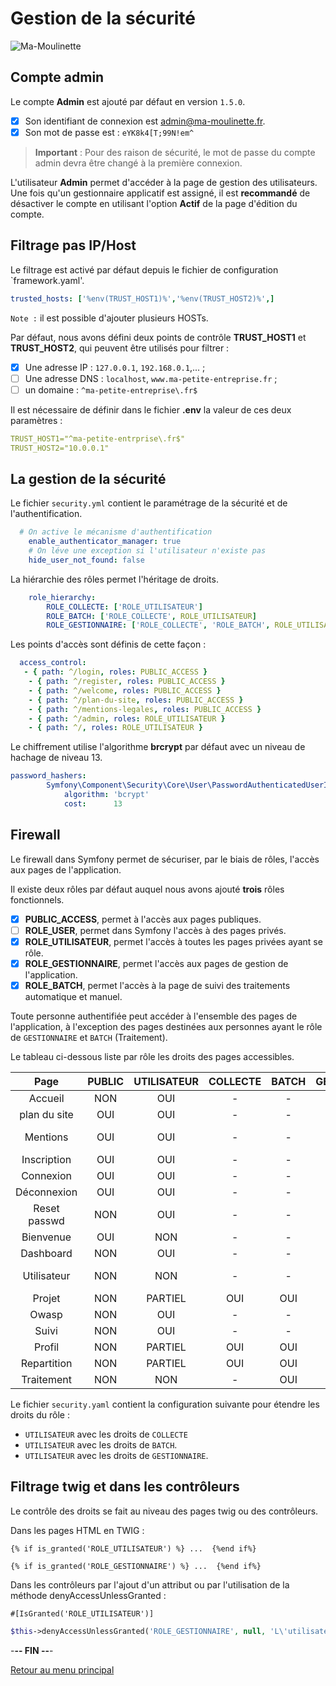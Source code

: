 # Gestion de la sécurité

![Ma-Moulinette](/assets/images/home/home-000.jpg)

## Compte admin

Le compte **Admin** est ajouté par défaut en version  `1.5.0`.

- [x] Son identifiant de connexion est <admin@ma-moulinette.fr>.
- [x] Son mot de passe est : `eYK8k4[T;99N!em^`

> **Important** :
> Pour des raison de sécurité, le mot de passe du compte admin devra être changé à la première connexion.

L'utilisateur **Admin** permet d'accéder à la page de gestion des utilisateurs. Une fois qu'un gestionnaire applicatif est assigné, il est **recommandé** de désactiver le compte en utilisant l'option **Actif** de la page d'édition du compte.

## Filtrage pas IP/Host

Le filtrage est activé par défaut depuis le fichier de configuration `framework.yaml'.

```yaml
trusted_hosts: ['%env(TRUST_HOST1)%','%env(TRUST_HOST2)%',]
```

`Note :` il est possible d'ajouter plusieurs HOSTs.

Par défaut, nous avons défini deux points de contrôle **TRUST_HOST1** et **TRUST_HOST2**, qui peuvent être utilisés pour filtrer :

- [x] Une adresse IP :  `127.0.0.1`, `192.168.0.1`,... ;
- [ ] Une adresse DNS : `localhost`, `www.ma-petite-entreprise.fr` ;
- [ ] un domaine : `^ma-petite-entreprise\.fr$`

Il est nécessaire de définir dans le fichier **.env** la valeur de ces deux paramètres :

```yaml
TRUST_HOST1="^ma-petite-entrprise\.fr$"
TRUST_HOST2="10.0.0.1"
```

## La gestion de la sécurité

Le fichier `security.yml` contient le paramétrage de la sécurité et de l'authentification.

```yaml
  # On active le mécanisme d'authentification
    enable_authenticator_manager: true
    # On léve une exception si l'utilisateur n'existe pas
    hide_user_not_found: false
```

La hiérarchie des rôles permet l'héritage de droits.

```yaml
    role_hierarchy:
        ROLE_COLLECTE: ['ROLE_UTILISATEUR']
        ROLE_BATCH: ['ROLE_COLLECTE', ROLE_UTILISATEUR]
        ROLE_GESTIONNAIRE: ['ROLE_COLLECTE', 'ROLE_BATCH', ROLE_UTILISATEUR]
```

Les points d'accès sont définis de cette façon :

```yaml
  access_control:
   - { path: ^/login, roles: PUBLIC_ACCESS }
    - { path: ^/register, roles: PUBLIC_ACCESS }
    - { path: ^/welcome, roles: PUBLIC_ACCESS }
    - { path: ^/plan-du-site, roles: PUBLIC_ACCESS }
    - { path: ^/mentions-legales, roles: PUBLIC_ACCESS }
    - { path: ^/admin, roles: ROLE_UTILISATEUR }
    - { path: ^/, roles: ROLE_UTILISATEUR }
```

Le chiffrement utilise l'algorithme **brcrypt** par défaut avec un niveau de hachage de niveau 13.

```yaml
password_hashers:
        Symfony\Component\Security\Core\User\PasswordAuthenticatedUserInterface:
            algorithm: 'bcrypt'
            cost:      13
```

## Firewall

Le firewall dans Symfony permet de sécuriser, par le biais de rôles, l'accès aux pages de l'application.

Il existe deux rôles par défaut auquel nous avons ajouté **trois** rôles fonctionnels.

- [x] **PUBLIC_ACCESS**, permet à l'accès aux pages publiques.
- [ ] **ROLE_USER**, permet dans Symfony l'accès à des pages privés.
- [x] **ROLE_UTILISATEUR**, permet l'accès à toutes les pages privées ayant se rôle.
- [x] **ROLE_GESTIONNAIRE**, permet l'accès aux pages de gestion de l'application.
- [x] **ROLE_BATCH**, permet l'accès à la page de suivi des traitements automatique et manuel.

Toute personne authentifiée peut accéder à l'ensemble des pages de l'application, à l'exception des pages destinées aux personnes ayant le rôle de `GESTIONNAIRE` et `BATCH` (Traitement).

Le tableau ci-dessous liste par rôle les droits des pages accessibles.

|   Page      | PUBLIC | UTILISATEUR | COLLECTE | BATCH | GESTIONNAIRE | URL               |
|:-----------:|:------:|:-----------:|:--------:|:-----:|:------------:|:------------------|
| Accueil     | NON    | OUI         | -        | -     | -            | /home             |
| plan du site| OUI    | OUI         | -        | -     | -            | /plan-du-site     |
| Mentions    | OUI    | OUI         | -        | -     | -            | /mentions-legales |
| Inscription | OUI    | OUI         | -        | -     | -            | /register         |
| Connexion   | OUI    | OUI         | -        | -     | -            | /login            |
| Déconnexion | OUI    | OUI         | -        | -     | -            | /logout           |
| Reset passwd| NON    | OUI         | -        | -     | -            | reset/mot-de-passe|
| Bienvenue   | OUI    | NON         | -        | -     | -            | /welcome          |
| Dashboard   | NON    | OUI         | -        | -     | -            | /admin            |
| Utilisateur | NON    | NON         | -        | -     | OUI          | /admin?crudAction |
| Projet      | NON    | PARTIEL     | OUI      | OUI   | OUI          | /projet           |
| Owasp       | NON    | OUI         | -        | -     | -            | /owasp            |
| Suivi       | NON    | OUI         | -        | -     | -            | /suivi            |
| Profil      | NON    | PARTIEL     | OUI      | OUI   | OUI          | /profil           |
| Repartition | NON    | PARTIEL     | OUI      | OUI   | OUI          | /repartition      |
| Traitement  | NON    | NON         | -        | OUI   | OUI          | /traitement/suivi |

Le fichier `security.yaml` contient la configuration suivante pour étendre les droits du rôle :

- `UTILISATEUR` avec les droits de `COLLECTE`
- `UTILISATEUR` avec les droits de `BATCH`.
- `UTILISATEUR` avec les droits de `GESTIONNAIRE`.

## Filtrage twig et dans les contrôleurs

Le contrôle des droits se fait au niveau des pages twig ou des contrôleurs.

Dans les pages HTML en TWIG :

```T
{% if is_granted('ROLE_UTILISATEUR') %} ...  {%end if%}

{% if is_granted('ROLE_GESTIONNAIRE') %} ...  {%end if%}
```

Dans les contrôleurs par l'ajout d'un attribut ou par l'utilisation de la méthode denyAccessUnlessGranted :

```plaintext
#[IsGranted('ROLE_UTILISATEUR')]
```

```php
$this->denyAccessUnlessGranted('ROLE_GESTIONNAIRE', null, 'L\'utilisateur essaye d\'accèder à la page sans avoir le rôle ROLE_GESTIONNAIRE');
```

-**-- FIN --**-

[Retour au menu principal](/index.html)
